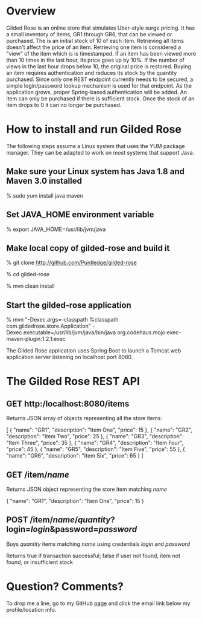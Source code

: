 # Overview

Gilded Rose is an online store that simulates Uber-style surge pricing.
It has a small inventory of items, GR1 through GR6, that can be viewed or purchased.
The is an initial stock of 10 of each item.
Retrieving all items doesn't affect the price of an item.
Retrieving one item is considered a "view" of the item which is is timestamped.
If an item has been viewed more than 10 times in the last hour, its price goes up by 10%.
If the number of views in the last hour drops below 10, the original price is restored.
Buying an item requires authentication and reduces its stock by the quantity purchased.
Since only one REST endpoint currently needs to be secured, a simple login/password lookup mechanism is used for that endpoint.
As the application grows, proper Spring-based authentication will be added.
An item can only be purchased if there is sufficient stock.
Once the stock of an item drops to 0 it can no longer be purchased.

# How to install and run Gilded Rose

The following steps assume a Linux system that uses the YUM package manager.
They can be adapted to work on most systems that support Java.

## Make sure your Linux system has Java 1.8 and Maven 3.0 installed

% sudo yum install java maven

## Set JAVA_HOME environment variable

% export JAVA_HOME=/usr/lib/jvm/java

## Make local copy of gilded-rose and build it

% git clone http://github.com/Puntledge/gilded-rose

% cd gilded-rose

% mvn clean install

## Start the gilded-rose application

% mvn "-Dexec.args=-classpath %classpath com.gildedrose.store.Application" -Dexec.executable=/usr/lib/jvm/java/bin/java org.codehaus.mojo:exec-maven-plugin:1.2.1:exec

The Gilded Rose application uses Spring Boot to launch a Tomcat web application server listening on localhost port 8080.

# The Gilded Rose REST API

## GET http:/localhost:8080/items

Returns JSON array of objects representing all the store items:

[
    {
        "name": "GR1",
        "description": "Item One",
        "price": 15
    }, {
        "name": "GR2",
        "description": "Item Two",
        "price": 25
    }, {
        "name": "GR3",
        "description": "Item Three",
        "price": 35
    }, {
        "name": "GR4",
        "description": "Item Four",
        "price": 45
    }, {
        "name": "GR5",
        "description": "Item Five",
        "price": 55
    }, {
        "name": "GR6",
        "description": "Item Six",
        "price": 65
    }
]

## GET /item/_name_

Returns JSON object representing the store item matching _name_

{
    "name": "GR1",
    "description": "Item One",
    "price": 15
}

## POST /item/_name_/_quantity_?login=_login_&password=_password_

Buys _quantity_ items matching _name_ using credentials _login_ and _password_

Returns true if transaction successful; false if user not found, item not found, or insufficient stock

# Question? Comments?

To drop me a line, go to my GitHub [page](http://github.com/Puntledge) and click the email link below my profile/location info.
